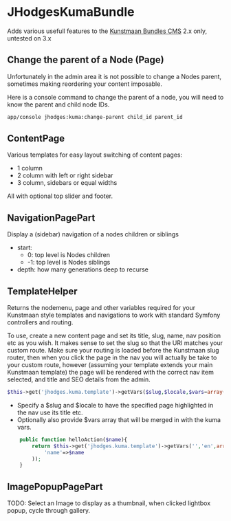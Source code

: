 # JHodgesKumaBundle

Adds various usefull features to the [Kunstmaan Bundles CMS](https://packagist.org/packages/kunstmaan/bundles-standard-edition)
2.x only, untested on 3.x

## Change the parent of a Node (Page)

Unfortunately in the admin area it is not possible to change a Nodes parent, sometimes making reordering your content imposable.

Here is a console command to change the parent of a node, you will need to know the parent and child node IDs.

```bash
app/console jhodges:kuma:change-parent child_id parent_id
```

## ContentPage

Various templates for easy layout switching of content pages:

* 1 column
* 2 column with left or right sidebar
* 3 column, sidebars or equal widths

All with optional top slider and footer.

## NavigationPagePart

Display a (sidebar) navigation of a nodes children or siblings

* start:
	* 0: top level is Nodes children
	* -1: top level is Nodes siblings
* depth: how many generations deep to recurse

## TemplateHelper

Returns the nodemenu, page and other variables required for your Kunstmaan style templates and navigations to work with standard Symfony controllers and routing.

To use, create a new content page and set its title, slug, name, nav position etc as you wish.  It makes sense to set the slug so that the URI matches your custom route. Make sure your routing is loaded before the Kunstmaan slug router, then when you click the page in the nav you will actually be take to your custom route, however (assuming your template extends your main Kunstmaan template) the page will be rendered with the correct nav item selected, and title and SEO details from the admin.

```php
$this->get('jhodges.kuma.template')->getVars($slug,$locale,$vars=array())
```

* Specify a $slug and $locale to have the specified page highlighted in the nav use its title etc.
* Optionally also provide $vars array that will be merged in with the kuma vars.

```php
	public function helloAction($name){
		return $this->get('jhodges.kuma.template')->getVars('','en',array(
			'name'=>$name
		));
	}
```

## ImagePopupPagePart

TODO: Select an Image to display as a thumbnail, when clicked lightbox popup, cycle through gallery.
